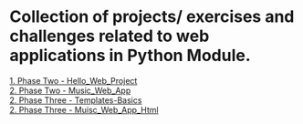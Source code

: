 # Collection of projects/ exercises and challenges related to web applications in Python Module.

[1. Phase Two - Hello_Web_Project](https://github.com/PiotrSurowiec90/WEB-APPS/tree/main/Phase-02/hello_web_project)
<br>
[2. Phase Two - Music_Web_App](https://github.com/PiotrSurowiec90/WEB-APPS/tree/main/Phase-02/music_web_app)
<br>
[2. Phase Three - Templates-Basics](https://github.com/PiotrSurowiec90/WEB-APPS/tree/main/Phase-03/01-html-basics-project)
<br>
[2. Phase Three - Muisc_Web_App_Html](https://github.com/PiotrSurowiec90/WEB-APPS/tree/main/Phase-03/01-html-basics-project)